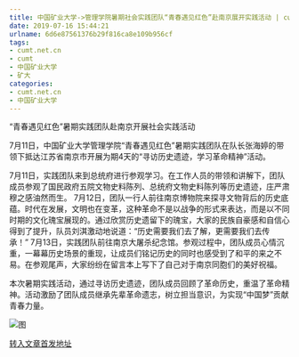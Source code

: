 ```yaml
---
title: 中国矿业大学->管理学院暑期社会实践团队“青春遇见红色”赴南京展开实践活动 | cumt.net.cn
date: 2019-07-16 15:44:21
urlname: 6d6e87561376b29f816ca8e109b956cf
tags: 
- cumt.net.cn
- cumt
- 中国矿业大学
- 矿大
categories:
- cumt.net.cn
- 中国矿业大学
---
```



“青春遇见红色”暑期实践团队赴南京开展社会实践活动

7月11日，中国矿业大学管理学院“青春遇见红色”暑期实践团队在队长张海婷的带领下抵达江苏省南京市开展为期4天的“寻访历史遗迹，学习革命精神”活动。

7月11日，实践团队来到总统府进行参观学习。在工作人员的带领和讲解下，团队成员参观了国民政府五院文物史料陈列、总统府文物史料陈列等历史遗迹，庄严肃穆之感油然而生。 7月12日，团队一行人前往南京博物院来探寻文物背后的历史底蕴。时代在发展，文明也在变革，这种革命不是以战争的形式来表达，而是以不同时期的文化瑰宝展现的。通过欣赏历史遗留下的瑰宝，大家的民族自豪感和自信心得到了提升，队员刘淇激动地说道：“历史需要我们去了解，更需要我们去传承！” 7月13日，实践团队前往南京大屠杀纪念馆。参观过程中，团队成员心情沉重，一幕幕历史场景的重现，让成员们铭记历史的同时也感受到了和平的来之不易。在参观尾声，大家纷纷在留言本上写下了自己对于南京同胞们的美好祝福。

本次暑期实践活动，通过寻访历史遗迹，团队成员回顾了革命历史，重温了革命精神。活动激励了团队成员继承先辈革命遗志，树立担当意识，为实现“中国梦”贡献青春力量。



![图](http://xwzx.cumt.edu.cn/_upload/article/images/bd/1b/f24e596f4f4599475e350a82e242/0e3cb14d-9581-4a0c-b5b3-27c47dc9cbf9.jpg)

[转入文章首发地址](http://xwzx.cumt.edu.cn/22/a0/c523a533152/page.htm)